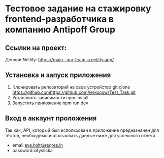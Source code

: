 # Тестовое задание на стажировку frontend-разработчика в компанию Antipoff Group

## Ссылки на проект:
Деплой Netlify: https://main--our-team-a.netlify.app/

## Установка и запуск приложения
1. Клонировать репозиторий на свое устройство
git clone https://github.comhttps://github.com/lerkooow/Test_Task.git
2. Установить зависимости
npm install
3. Запустить приложение
npm run dev

## Вход в аккаунт проложения
Так как, API, который был использован в приложение предназначен для тестов, необходимо использовать данные ниже для успешного ответа
- email:eve.holt@reqres.in
- password:cityslicka
